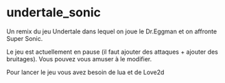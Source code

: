 # undertale_sonic

Un remix du jeu Undertale dans lequel on joue le Dr.Eggman et on affronte Super Sonic.

Le jeu est actuellement en pause (il faut ajouter des attaques + ajouter des bruitages). Vous pouvez vous amuser à le modifier.

Pour lancer le jeu vous avez besoin de lua et de Love2d
